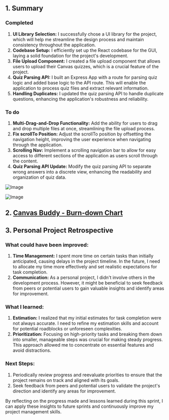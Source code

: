 ## 1. Summary
### Completed

1. **UI Library Selection:** I successfully chose a UI library for the project, which will help me streamline the design process and maintain consistency throughout the application.
2. **Codebase Setup:** I efficiently set up the React codebase for the GUI, laying a solid foundation for the project's development.
3. **File Upload Component:** I created a file upload component that allows users to upload their Canvas quizzes, which is a crucial feature of the project.
4. **Quiz Parsing API:** I built an Express App with a route for parsing quiz logic and added base logic to the API route. This will enable the application to process quiz files and extract relevant information.
5. **Handling Duplicates:** I updated the quiz parsing API to handle duplicate questions, enhancing the application's robustness and reliability.

### To do

1. **Multi-Drag-and-Drop Functionality:** Add the ability for users to drag and drop multiple files at once, streamlining the file upload process.
2. **Fix scrollTo Position:** Adjust the scrollTo position by offsetting the navigation height, improving the user experience when navigating through the application.
3. **Scrolling Nav:** Implement a scrolling navigation bar to allow for easy access to different sections of the application as users scroll through the content.
4. **Quiz Parsing API Update:** Modify the quiz parsing API to separate wrong answers into a discrete view, enhancing the readability and organization of quiz data.


![Image](https://user-images.githubusercontent.com/97002937/225818412-251303c8-69d5-49d9-9462-ddac774956cf.png)


![Image](https://user-images.githubusercontent.com/97002937/225818431-5548960f-a547-4ded-9889-70d842f65f55.png)


## 2. [Canvas Buddy - Burn-down Chart](https://docs.google.com/spreadsheets/d/1ObGDBhCf2pOjWT40LjQVBIpoxrxBXCD-vL-vgqI3lao/edit#gid=0)


## 3. Personal Project Retrospective

### What could have been improved:

1. **Time Management:** I spent more time on certain tasks than initially anticipated, causing delays in the project timeline. In the future, I need to allocate my time more effectively and set realistic expectations for task completion.
2. **Communication:** As a personal project, I didn't involve others in the development process. However, it might be beneficial to seek feedback from peers or potential users to gain valuable insights and identify areas for improvement.

### What I learned:

1. **Estimation:** I realized that my initial estimates for task completion were not always accurate. I need to refine my estimation skills and account for potential roadblocks or unforeseen complexities.
2. **Prioritization:** Focusing on high-priority tasks and breaking them down into smaller, manageable steps was crucial for making steady progress. This approach allowed me to concentrate on essential features and avoid distractions.

### Next Steps:

1. Periodically review progress and reevaluate priorities to ensure that the project remains on track and aligned with its goals.
2. Seek feedback from peers and potential users to validate the project's direction and identify any areas for improvement.

By reflecting on the progress made and lessons learned during this sprint, I can apply these insights to future sprints and continuously improve my project management skills.
